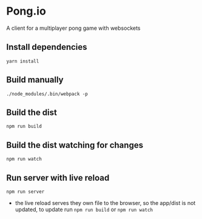 # Pong.io
A client for a multiplayer pong game with websockets

## Install dependencies
`yarn install`

## Build manually
`./node_modules/.bin/webpack -p`

## Build the dist
`npm run build`

## Build the dist watching for changes
`npm run watch`

## Run server with live reload
`npm run server`

* the live reload serves they own file to the browser, so the app/dist is not updated, to update run `npm run build` or `npm run watch`
